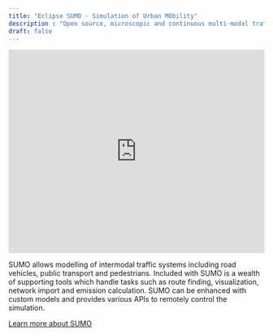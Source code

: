 ```yaml
---
title: "Eclipse SUMO - Simulation of Urban MObility"
description : "Open source, microscopic and continuous multi-modal traffic simulation package"
draft: false
---
```


<!-- dismissible alert -->
<!-- <div class="alert alert-warning alert-dismissible">
    <button type="button" class="close" data-dismiss="alert">&times;</button>
    <a href="conference"><h5 style="color:#338033";>Registration is now open!</h5></a>
    The <strong>SUMO User Conference 2020</strong> takes place October 26-28, 2020. This year's conference is going to be <b>online</b> and the participation will be <b>free</b> of charge. <a href="conference">More info about the conference</a>
</div> -->

<!-- YouTube tutorial -->
<iframe width="100%" height="400" src="https://www.youtube.com/embed/aiOQbaB-pWo" frameborder="0" allow="accelerometer; autoplay; encrypted-media; gyroscope; picture-in-picture" allowfullscreen></iframe>

<br>

SUMO allows modelling of intermodal traffic systems including road vehicles, public transport and pedestrians. Included with SUMO is a wealth of supporting tools which handle tasks such as route finding, visualization, network import and emission calculation. SUMO can be enhanced with custom models and provides various APIs to remotely control the simulation.

[Learn more about SUMO](about)
